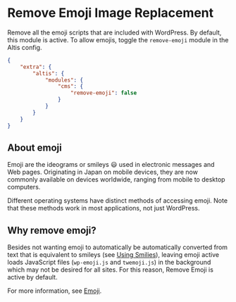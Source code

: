 # Remove Emoji Image Replacement

Remove all the emoji scripts that are included with WordPress. By default, this module is active. To allow emojis, toggle the `remove-emoji` module in the Altis config.

```json
{
	"extra": {
		"altis": {
			"modules": {
				"cms": {
					"remove-emoji": false
				}
			}
		}
	}
}
```

## About emoji
Emoji are the ideograms or smileys 😃 used in electronic messages and Web pages. Originating in Japan on mobile devices, they are now commonly available on devices worldwide, ranging from mobile to desktop computers.

Different operating systems have distinct methods of accessing emoji. Note that these methods work in most applications, not just WordPress.

## Why remove emoji?
Besides not wanting emoji to automatically be automatically converted from text that is equivalent to smileys (see [Using Smilies](https://wordpress.org/support/article/using-smilies/)), leaving emoji active loads JavaScript files (`wp-emoji.js` and `twemoji.js`) in the background which may not be desired for all sites. For this reason, Remove Emoji is active by default.

For more information, see [Emoji](https://wordpress.org/support/article/emoji/).
